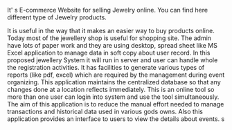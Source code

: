 It' s E-commerce Website for selling Jewelry online. You can find here different type of Jewelry products.

It is useful in the way that it makes an easier way to buy products online. Today most of the jewellery shop is useful for shopping site. The admin have lots of paper work and they are using desktop, spread sheet like MS Excel application to manage data in soft copy about user record. In this proposed jewellery System it will run in server and user can handle whole the registration activities. It has facilities to generate various types of reports (like pdf, excel) which are required by the management during event organizing. This application maintains the centralized database so that any changes done at a location reflects immediately. This is an online tool so more than one user can login into system and use the tool simultaneously. The aim of this application is to reduce the manual effort needed to manage transactions and historical data used in various gods owns. Also this application provides an interface to users to view the details about events. 
s